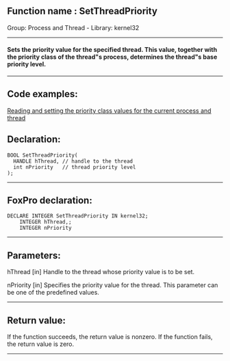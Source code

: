 
## Function name : SetThreadPriority
Group: Process and Thread - Library: kernel32    
***  


#### Sets the priority value for the specified thread. This value, together with the priority class of the thread"s process, determines the thread"s base priority level.
***  


## Code examples:
[Reading and setting the priority class values for the current process and thread](../../samples/sample_218.md)  

## Declaration:
```foxpro  
BOOL SetThreadPriority(
  HANDLE hThread, // handle to the thread
  int nPriority   // thread priority level
);  
```  
***  


## FoxPro declaration:
```foxpro  
DECLARE INTEGER SetThreadPriority IN kernel32;
	INTEGER hThread,;
	INTEGER nPriority  
```  
***  


## Parameters:
hThread 
[in] Handle to the thread whose priority value is to be set. 

nPriority 
[in] Specifies the priority value for the thread. This parameter can be one of the predefined values.  
***  


## Return value:
If the function succeeds, the return value is nonzero. If the function fails, the return value is zero.  
***  

